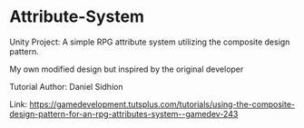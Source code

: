 # Attribute-System
Unity Project: A simple RPG attribute system utilizing the composite design pattern.

My own modified design but inspired by the original developer

Tutorial Author: Daniel Sidhion

Link: https://gamedevelopment.tutsplus.com/tutorials/using-the-composite-design-pattern-for-an-rpg-attributes-system--gamedev-243
